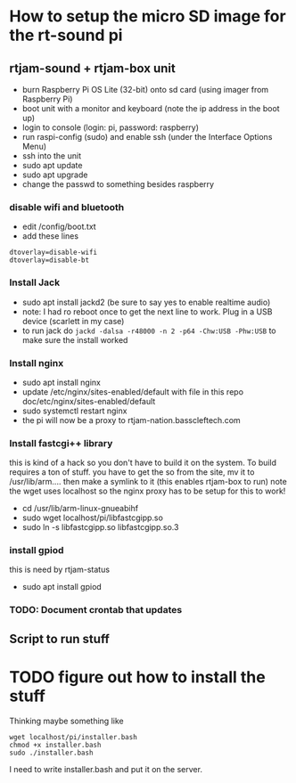 # How to setup the micro SD image for the rt-sound pi

## rtjam-sound + rtjam-box unit

- burn Raspberry Pi OS Lite (32-bit) onto sd card (using imager from Raspberry Pi)
- boot unit with a monitor and keyboard (note the ip address in the boot up)
- login to console (login: pi, password: raspberry)
- run raspi-config (sudo) and enable ssh (under the Interface Options Menu)
- ssh into the unit
- sudo apt update
- sudo apt upgrade
- change the passwd to something besides raspberry

### disable wifi and bluetooth

- edit /config/boot.txt
- add these lines

```
dtoverlay=disable-wifi
dtoverlay=disable-bt
```

### Install Jack

- sudo apt install jackd2 (be sure to say yes to enable realtime audio)
- note: I had ro reboot once to get the next line to work. Plug in a USB device (scarlett in my case)
- to run jack do `jackd -dalsa -r48000 -n 2 -p64 -Chw:USB -Phw:USB` to make sure the install worked

### Install nginx

- sudo apt install nginx
- update /etc/nginx/sites-enabled/default with file in this repo doc/etc/nginx/sites-enabled/default
- sudo systemctl restart nginx
- the pi will now be a proxy to rtjam-nation.basscleftech.com

### Install fastcgi++ library

this is kind of a hack so you don't have to build it on the system. To build requires a ton of stuff. you have to get the so from the site, mv it to /usr/lib/arm.... then make a symlink to it (this enables rtjam-box to run)
note the wget uses localhost so the nginx proxy has to be setup for this to work!

- cd /usr/lib/arm-linux-gnueabihf
- sudo wget localhost/pi/libfastcgipp.so
- sudo ln -s libfastcgipp.so libfastcgipp.so.3

### install gpiod

this is need by rtjam-status

- sudo apt install gpiod

### TODO: Document crontab that updates

## Script to run stuff

# TODO figure out how to install the stuff

Thinking maybe something like

```
wget localhost/pi/installer.bash
chmod +x installer.bash
sudo ./installer.bash
```

I need to write installer.bash and put it on the server.
